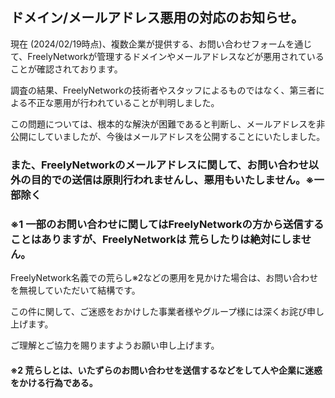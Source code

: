 ## ドメイン/メールアドレス悪用の対応のお知らせ。

 現在 (2024/02/19時点)、複数企業が提供する、お問い合わせフォームを通じて、FreelyNetworkが管理するドメインやメールアドレスなどが悪用されていることが確認されております。

調査の結果、FreelyNetworkの技術者やスタッフによるものではなく、第三者による不正な悪用が行われていることが判明しました。

 この問題については、根本的な解決が困難であると判断し、メールアドレスを非公開にしていましたが、今後はメールアドレスを公開することにいたしました。

### また、FreelyNetworkのメールアドレスに関して、お問い合わせ以外の目的での送信は原則行われませんし、悪用もいたしません。※一部除く

### ※1 一部のお問い合わせに関してはFreelyNetworkの方から送信することはありますが、FreelyNetworkは 荒らしたりは絶対にしません。

 FreelyNetwork名義での荒らし※2などの悪用を見かけた場合は、お問い合わせを無視していただいて結構です。

 この件に関して、ご迷惑をおかけした事業者様やグループ様には深くお詫び申し上げます。

 ご理解とご協力を賜りますようお願い申し上げます。

#### ※2 荒らしとは、いたずらのお問い合わせを送信するなどをして人や企業に迷惑をかける行為である。
